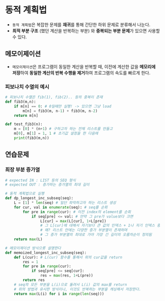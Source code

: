 # 동적 계획법
* `동적 계획법`은 복잡한 문제를 **재귀**를 통해 간단한 하위 문제로 분류해서 나눈다.
* **최적 부분 구조** (했던 계산을 반복하는 부분) 와 **중복되는 부분 문제**가 있으면 사용할 수 있다.

## 메모이제이션
* `메모이제이션`은 프로그램이 동일한 계산을 반복할 때, 이전에 계산한 값을 **메모리에 저장**하여 **동일한 계산의 반복 수행을 제거**하여 프로그램의 속도를 빠르게 한다.

### 피보나치 수열의 예시
```python
# 피보나치 수열은 fib(1), fib(2).. 등의 중복이 존재
def fib3(m,n):
    if m[n] == 0: # 0일때만 실행! -> 있으면 그냥 load
        m[n] = fib3(m, n-1) + fib3(m, n-2)
    return m[n]

def test_fib3(n):
    m = [0] * (n+1) # 구하고자 하는 전체 리스트를 만들고
    m[0], m[1] = 1, 1 # 초기값 설정을 한 다음에
    print(fib3(m,n))
```
## 연습문제

### 최장 부분 증가열
```python
# expected IN : LIST 등의 SEQ 형식
# expected OUT : 증가하는 증가열의 최대 길이

# 동적 계획법으로 실행
def dp_longest_inc_subseq(seq):
    L = [1] * len(seq) # 일단 파악하고자 하는 리스트 생성
    for cur, val in enumerate(seq): # seq를 순회
        for pre in range(cur): # 이전 index의 element를 순회
            if seq[pre] <= val: # 만약 그 pre가 value보다 크면
                L[cur] = max(L[cur], 1+L[pre]) 
                # 그 L[cur]에 대해서 자기보다 큰 값의 인덱스 + 1나 자기 인덱스 중에서 최대값
                # 왜? 리스트 안에는 다양한 증가 부분열이 존재하며
                # 그 증가 부분열의 최대로 가야 가장 긴 길이의 오름차순이 정의됨
    return max(L)
```
```python
# 메모이제이션 방식으롯 설명한다
def memoized_longest_inc_subseq(seq):
    def L(cur): # L(cur) 함수를 통해서 위의 cur값을 return
        res = 1
        for pre in range(cur):
            if seq[pre] <= seq[cur]:
                res = max(res, 1+L(pre))
        return res
    # seq의 모든 부분을 L(i)으로 돌려서 L(i) 값의 max를 return
    # 위의 방법과 유사한 방식이나, 이것도 반복하는 부분을 캐싱해서 저장한다.
    return max(L(i) for i in range(len(seq)))
```

